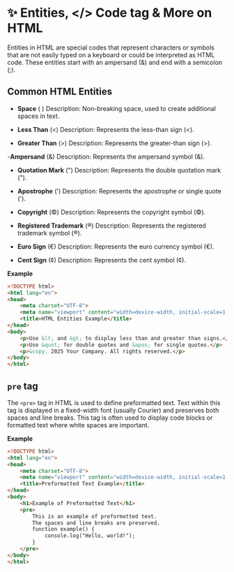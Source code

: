 # ✨ Entities, </> Code tag & More on HTML
Entities in HTML are special codes that represent characters or symbols that are not easily typed on a keyboard or could be interpreted as HTML code. These entities start with an ampersand (&) and end with a semicolon (;).

## Common HTML Entities
- **Space** (&nbsp;)
Description: Non-breaking space, used to create additional spaces in text.

- **Less Than** (&lt;)
Description: Represents the less-than sign (<).

- **Greater Than** (&gt;)
Description: Represents the greater-than sign (>).

-**Ampersand** (&amp;)
Description: Represents the ampersand symbol (&).

- **Quotation Mark** (&quot;)
Description: Represents the double quotation mark (").

-  **Apostrophe** (&apos;)
Description: Represents the apostrophe or single quote (').

- **Copyright** (&copy;)
Description: Represents the copyright symbol (©).

- **Registered Trademark** (&reg;)
Description: Represents the registered trademark symbol (®).

- **Euro Sign** (&euro;)
Description: Represents the euro currency symbol (€).

- **Cent Sign** (&cent;)
Description: Represents the cent symbol (¢).


**Example**
```html
<!DOCTYPE html>
<html lang="en">
<head>
    <meta charset="UTF-8">
    <meta name="viewport" content="width=device-width, initial-scale=1.0">
    <title>HTML Entities Example</title>
</head>
<body>
    <p>Use &lt; and &gt; to display less than and greater than signs.</p>
    <p>Use &quot; for double quotes and &apos; for single quotes.</p>
    <p>&copy; 2025 Your Company. All rights reserved.</p>
</body>
</html>
```

## `pre` tag
The `<pre>` tag in HTML is used to define preformatted text. Text within this tag is displayed in a fixed-width font (usually Courier) and preserves both spaces and line breaks. This tag is often used to display code blocks or formatted text where white spaces are important.

**Example**
```html
<!DOCTYPE html>
<html lang="en">
<head>
    <meta charset="UTF-8">
    <meta name="viewport" content="width=device-width, initial-scale=1.0">
    <title>Preformatted Text Example</title>
</head>
<body>
    <h1>Example of Preformatted Text</h1>
    <pre>
        This is an example of preformatted text.
        The spaces and line breaks are preserved.
        function example() {
            console.log("Hello, world!");
        }
    </pre>
</body>
</html>
```